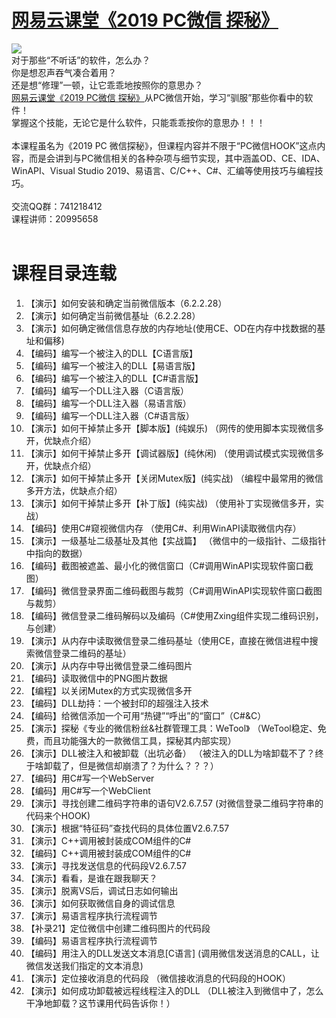 # <a href="http://t.cn/EXUbebQ" target="_blank">网易云课堂《2019 PC微信 探秘》</a>
<img src="https://github.com/zmrbak/PcWeChatHooK/blob/master/images/Header.png"/>
<br/>
对于那些“不听话”的软件，怎么办？
<br/>
你是想忍声吞气凑合着用？
<br/>
还是想“修理”一顿，让它乖乖地按照你的意思办？
<br/>
<a href="http://t.cn/EXUbebQ" target="_blank">网易云课堂《2019 PC微信 探秘》</a>从PC微信开始，学习“驯服”那些你看中的软件！
<br/>
掌握这个技能，无论它是什么软件，只能乖乖按你的意思办！！！
<br/>
<br/>
本课程虽名为《2019 PC 微信探秘》，但课程内容并不限于“PC微信HOOK”这点内容，而是会讲到与PC微信相关的各种杂项与细节实现，其中涵盖OD、CE、IDA、WinAPI、Visual Studio 2019、易语言、C/C++、C#、汇编等使用技巧与编程技巧。
<br/>
<br/>
交流QQ群：741218412
<br/>
课程讲师：20995658
<br/>
<br/>
<h1>
	课程目录连载
</h1>
<ol>
	<li>
		【演示】如何安装和确定当前微信版本（6.2.2.28）
	</li>
	<li>
		【演示】如何确定当前微信基址（6.2.2.28）
	</li>
	<li>
		【演示】如何确定微信信息存放的内存地址(使用CE、OD在内存中找数据的基址和偏移)&nbsp;
	</li>
	<li>
		【编码】编写一个被注入的DLL【C语言版】&nbsp;
	</li>
	<li>
		【编码】编写一个被注入的DLL【易语言版】&nbsp;
	</li>
	<li>
		【编码】编写一个被注入的DLL【C#语言版】&nbsp;
	</li>
	<li>
		【编码】编写一个DLL注入器（C语言版）&nbsp;
	</li>
	<li>
		【编码】编写一个DLL注入器（易语言版）&nbsp;
	</li>
	<li>
		【编码】编写一个DLL注入器（C#语言版）&nbsp;
	</li>
	<li>
		【演示】如何干掉禁止多开【脚本版】(纯娱乐) （网传的使用脚本实现微信多开，优缺点介绍）&nbsp;
	</li>
	<li>
		【演示】如何干掉禁止多开【调试器版】(纯休闲) （使用调试模式实现微信多开，优缺点介绍）&nbsp;
	</li>
	<li>
		【演示】如何干掉禁止多开【关闭Mutex版】(纯实战) （编程中最常用的微信多开方法，优缺点介绍）&nbsp;
	</li>
	<li>
		【演示】如何干掉禁止多开【补丁版】(纯实战) （使用补丁实现微信多开，实战）&nbsp;
	</li>
	<li>
		【编码】使用C#窥视微信内存 （使用C#、利用WinAPI读取微信内存）&nbsp;
	</li>
	<li>
		【演示】一级基址二级基址及其他【实战篇】 （微信中的一级指针、二级指针中指向的数据）&nbsp;
	</li>
	<li>
		【编码】截图被遮盖、最小化的微信窗口（C#调用WinAPI实现软件窗口截图）&nbsp;
	</li>
	<li>
		【编码】微信登录界面二维码截图与裁剪（C#调用WinAPI实现软件窗口截图与裁剪）&nbsp;
	</li>
	<li>
		【编码】微信登录二维码解码以及编码（C#使用Zxing组件实现二维码识别，与创建）&nbsp;
	</li>
	<li>
		【演示】从内存中读取微信登录二维码基址（使用CE，直接在微信进程中搜索微信登录二维码的基址）&nbsp;
	</li>
	<li>
		【演示】从内存中导出微信登录二维码图片&nbsp;
	</li>
	<li>
		【编码】读取微信中的PNG图片数据&nbsp;
	</li>
	<li>
		【编程】以关闭Mutex的方式实现微信多开&nbsp;
	</li>
	<li>
		【编码】DLL劫持：一个被封印的超强注入技术&nbsp;
	</li>
	<li>
		【编码】给微信添加一个可用“热键”“呼出”的“窗口”（C#&amp;C）&nbsp;
	</li>
	<li>
		【演示】探秘《专业的微信粉丝&amp;社群管理工具：WeTool》 （WeTool稳定、免费，而且功能强大的一款微信工具，探秘其内部实现）&nbsp;
	</li>
	<li>
		【演示】DLL被注入和被卸载（出坑必备） （被注入的DLL为啥卸载不了？终于啥卸载了，但是微信却崩溃了？为什么？？？）&nbsp;
	</li>
	<li>
		【编码】用C#写一个WebServer&nbsp;
	</li>
	<li>
		【编码】用C#写一个WebClient&nbsp;
	</li>
	<li>
		【演示】寻找创建二维码字符串的语句V2.6.7.57 (对微信登录二维码字符串的代码来个HOOK)&nbsp;
	</li>
	<li>
		【演示】根据“特征码”查找代码的具体位置V2.6.7.57&nbsp;
	</li>
	<li>
		【演示】C++调用被封装成COM组件的C#&nbsp;
	</li>
	<li>
		【编码】C++调用被封装成COM组件的C#&nbsp;
	</li>
	<li>
		【演示】寻找发送信息的代码段V2.6.7.57&nbsp;
	</li>
	<li>
		【演示】看看，是谁在跟我聊天？&nbsp;
	</li>
	<li>
		【演示】脱离VS后，调试日志如何输出&nbsp;
	</li>
	<li>
		【演示】如何获取微信自身的调试信息&nbsp;
	</li>
	<li>
		【演示】易语言程序执行流程调节&nbsp;
	</li>
	<li>
		【补录21】定位微信中创建二维码图片的代码段&nbsp;
	</li>
	<li>
		【编码】易语言程序执行流程调节&nbsp;
	</li>
	<li>
		【编码】用注入的DLL发送文本消息[C语言] (调用微信发送消息的CALL，让微信发送我们指定的文本消息)&nbsp;
	</li>
	<li>
		【演示】定位接收消息的代码段 （微信接收消息的代码段的HOOK）&nbsp;
	</li>
	<li>
		【演示】如何成功卸载被远程线程注入的DLL （DLL被注入到微信中了，怎么干净地卸载？这节课用代码告诉你！）&nbsp;
	</li>
</ol>
